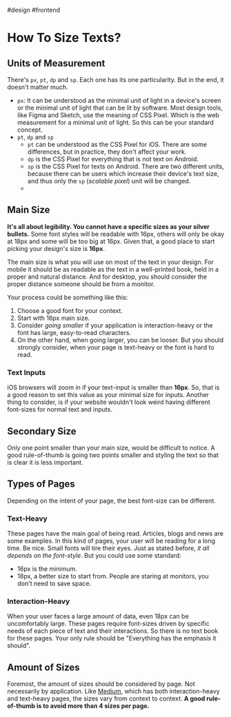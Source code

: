 #design #frontend
# How To Size Texts?
## Units of Measurement
There's `px`, `pt`, `dp` and `sp`. Each one has its one particularity. But in the end, it doesn't matter much. 
- `px`: It can be understood as the minimal unit of light in a device's screen or the minimal unit of light that can be lit by software. Most design tools, like Figma and Sketch, use the meaning of CSS Pixel. Which is the web measurement for a minimal unit of light. So this can be your standard concept.
- `pt`, `dp` and `sp`
	- `pt` can be understood as the CSS Pixel for iOS. There are some differences, but in practice, they don't affect your work.
	- `dp` is the CSS Pixel for everything that is not text on Android.
	- `sp` is the CSS Pixel for texts on Android. There are two different units, because there can be users which increase their device's text size, and thus only the `sp` (*scalable pixel*) unit will be changed.
	- 
## Main Size
**It's all about legibility. You cannot have a specific sizes as your silver bullets.** Some font styles will be readable with 16px, others will only be okay at 18px and some will be too big at 16px. Given that, a good place to start picking your design's size is **16px**.

The main size is what you will use on most of the text in your design. For mobile it should be as readable as the text in a well-printed book, held in a proper and natural distance. And for desktop, you should consider the proper distance someone should be from a monitor.

Your process could be something like this:
1. Choose a good font for your context.
2. Start with 16px main size.
3. Consider *going smaller* if your application is interaction-heavy or the font has large, easy-to-read characters.
4. On the other hand, when going larger, you can be looser. But you should strongly consider, when your page is text-heavy or the font is hard to read.
### Text Inputs
iOS browsers will zoom in if your text-input is smaller than **16px**. So, that is a good reason to set this value as your minimal size for inputs. Another thing to consider, is if your website wouldn't look weird having different font-sizes for normal text and inputs.

## Secondary Size
Only one point smaller than your main size, would be difficult to notice. A good rule-of-thumb is going two points smaller and styling the text so that is clear it is less important.

## Types of Pages
Depending on the intent of your page, the best font-size can be different.

### Text-Heavy
These pages have the main goal of being read. Articles, blogs and news are some examples. In this kind of pages, your user will be reading for a long time. Be nice. Small fonts will tire their eyes. 
Just as stated before, *it all depends on the font-style*. But you could use some standard:
- 16px is the minimum.
- 18px, a better size to start from. People are staring at monitors, you don't need to save space.

### Interaction-Heavy
When your user faces a large amount of data, even 18px can be uncomfortably large. These pages require font-sizes driven by specific needs of each piece of text and their interactions. So there is no text book for these pages. Your only rule should be "Everything has the emphasis it should".

## Amount of Sizes
Foremost, the amount of sizes should be considered by page. Not necessarily by application. Like [Medium](https://medium.com/), which has both interaction-heavy and text-heavy pages, the sizes vary from context to context. **A good rule-of-thumb is to avoid more than 4 sizes per page.**

